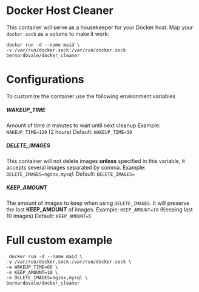 Docker Host Cleaner
==================

This container will serve as a housekeeper for your Docker host. Map your `docker.sock` as a volume to make it work:

````
docker run -d --name maid \
-v /var/run/docker.sock:/var/run/docker.sock
bernardovale/docker_cleaner
````


Configurations
==============
To customize the container use the following environment variables

##### WAKEUP_TIME
Amount of time in minutes to wait until next cleanup
Example: `WAKEUP_TIME=120` (2 hours)
Default: `WAKEUP_TIME=30`

##### DELETE_IMAGES
This container will not delete images **unless** specified in this variable, it accepts several images separated by comma.
Example: `DELETE_IMAGES=nginx,mysql`
Default: `DELETE_IMAGES=`

##### KEEP_AMOUNT
The amount of images to keep when using `DELETE_IMAGES`. It will preserve the last **KEEP_AMOUNT** of images.
Example: `KEEP_AMOUNT=10` (Keeping last 10 images)
Default: `KEEP_AMOUNT=5`


Full custom example
==========
```
 docker run -d --name maid \
-v /var/run/docker.sock:/var/run/docker.sock \
-e WAKEUP_TIME=60 \
-e KEEP_AMOUNT=10 \
-e DELETE_IMAGES=nginx,mysql \
bernardovale/docker_cleaner
```
